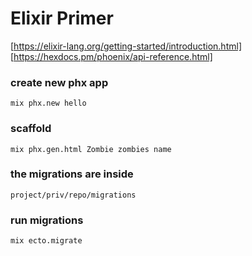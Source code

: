 
# Elixir Primer
[https://elixir-lang.org/getting-started/introduction.html]
[https://hexdocs.pm/phoenix/api-reference.html]

### create new phx app
```mix phx.new hello```

### scaffold
```mix phx.gen.html Zombie zombies name```

### the migrations are inside
```project/priv/repo/migrations```

### run migrations
```mix ecto.migrate```

